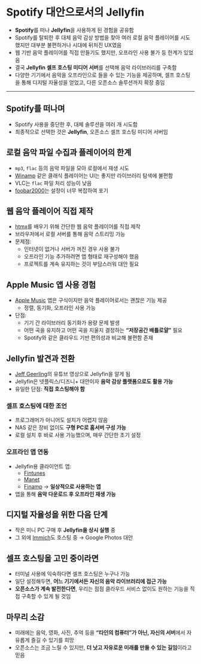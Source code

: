 # Spotify 대안으로서의 Jellyfin


* **Spotify**를 떠나 **Jellyfin**을 사용하게 된 경험을 공유함
* Spotify를 탈퇴한 후 대체 음악 감상 방법을 찾아 여러 로컬 음악 플레이어를 시도했지만 대부분 불편하거나 시대에 뒤처진 UX였음
* 웹 기반 음악 플레이어를 직접 만들기도 했지만, 오프라인 사용 불가 등 한계가 있었음
* 결국 **Jellyfin 셀프 호스팅 미디어 서버**를 선택해 음악 라이브러리를 구축함
* 다양한 기기에서 음악을 오프라인으로 들을 수 있는 기능을 제공하며, 셀프 호스팅을 통해 디지털 자율성을 얻었고, 다른 오픈소스 솔루션까지 확장 중임

---

Spotify를 떠나며
------------

* Spotify 사용을 중단한 후, 대체 솔루션을 여러 개 시도함
* 최종적으로 선택한 것은 **Jellyfin**, 오픈소스 셀프 호스팅 미디어 서버임

로컬 음악 파일 수집과 플레이어의 한계
---------------------

* `mp3`, `flac` 등의 음악 파일을 모아 로컬에서 재생 시도
* [Winamp](https://en.wikipedia.org/wiki/Winamp) 같은 클래식 플레이어는 UI는 좋지만 라이브러리 탐색에 불편함
* VLC는 `flac` 파일 처리 성능이 낮음
* [foobar2000](https://www.foobar2000.org/)는 설정이 너무 복잡하여 포기

웹 음악 플레이어 직접 제작
---------------

* [htmx](https://htmx.org/)를 배우기 위해 간단한 웹 음악 플레이어를 직접 제작
* 브라우저에서 로컬 서버를 통해 음악 스트리밍 가능
* 문제점:
  + 인터넷이 없거나 서버가 꺼진 경우 사용 불가
  + 오프라인 기능 추가하려면 앱 형태로 재구성해야 했음
  + 프로젝트를 계속 유지하는 것이 부담스러워 대안 필요

Apple Music 앱 사용 경험
-------------------

* [Apple Music](https://www.apple.com/kr/apple-music/) 앱은 구식이지만 음악 플레이어로서는 괜찮은 기능 제공
  + 정렬, 동기화, 오프라인 사용 가능
* 단점:
  + 기기 간 라이브러리 동기화가 용량 문제 발생
  + 어떤 곡을 유지하고 어떤 곡을 지울지 결정하는 **“저장공간 배틀로얄”** 필요
  + Spotify와 같은 클라우드 기반 편의성과 비교해 불편함 존재

Jellyfin 발견과 전환
---------------

* [Jeff Geerling](https://www.youtube.com/c/JeffGeerling)의 유튜브 영상으로 Jellyfin을 알게 됨
* Jellyfin은 넷플릭스/디즈니+ 대안이자 **음악 감상 플랫폼으로도 활용 가능**
* 유일한 단점: **직접 호스팅해야 함**

### 셀프 호스팅에 대한 조언

* 프로그래머가 아니어도 설치가 어렵지 않음
* NAS 같은 장비 없이도 **구형 PC로 홈서버 구성 가능**
* 로컬 설치 후 바로 사용 가능했으며, 매우 간단한 초기 설정

### 오프라인 앱 연동

* Jellyfin용 클라이언트 앱:
  + [Fintunes](https://www.fintunes.app/)
  + [Manet](https://tilosoftware.io/manet/)
  + [Finamp](https://github.com/jmshrv/finamp) → **일상적으로 사용하는 앱**
* 앱을 통해 **음악 다운로드 후 오프라인 재생 가능**

디지털 자율성을 위한 다음 단계
-----------------

* 작은 미니 PC 구매 후 **Jellyfin을 상시 실행** 중
* 그 외에 [Immich](https://immich.app/)도 호스팅 중 → Google Photos 대안

셀프 호스팅을 고민 중이라면
---------------

* 터미널 사용에 익숙하다면 셀프 호스팅은 누구나 가능
* 일단 설정해두면, **어느 기기에서든 자신의 음악 라이브러리에 접근 가능**
* **오픈소스가 계속 발전한다면**, 우리는 점점 클라우드 서비스 없이도 원하는 기능을 직접 구축할 수 있게 될 것임

마무리 소감
------

* 미래에는 음악, 영화, 사진, 추억 등을 **“타인의 컴퓨터”가 아닌, 자신의 서버**에서 자유롭게 즐길 수 있기를 희망
* 오픈소스는 조금 느릴 수 있지만, **더 낫고 자유로운 미래를 만들 수 있는 길임**이라고 믿음
